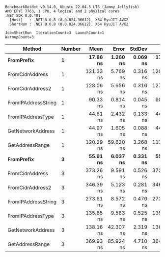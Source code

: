 ```

BenchmarkDotNet v0.14.0, Ubuntu 22.04.5 LTS (Jammy Jellyfish)
AMD EPYC 7763, 1 CPU, 4 logical and 2 physical cores
.NET SDK 8.0.401
  [Host]   : .NET 8.0.8 (8.0.824.36612), X64 RyuJIT AVX2
  ShortRun : .NET 8.0.8 (8.0.824.36612), X64 RyuJIT AVX2

Job=ShortRun  IterationCount=3  LaunchCount=1  
WarmupCount=3  

```
| Method              | Number | Mean      | Error     | StdDev   | Min       | Max       | Gen0   | Allocated |
|-------------------- |------- |----------:|----------:|---------:|----------:|----------:|-------:|----------:|
| **FromPrefix**          | **1**      |  **17.86 ns** |  **1.260 ns** | **0.069 ns** |  **17.81 ns** |  **17.94 ns** | **0.0007** |      **56 B** |
| FromCidrAddress     | 1      | 121.33 ns |  5.769 ns | 0.316 ns | 120.96 ns | 121.51 ns | 0.0012 |     112 B |
| FromCidrAddress2    | 1      | 128.06 ns |  5.656 ns | 0.310 ns | 127.76 ns | 128.38 ns | 0.0012 |     112 B |
| FromIPAddressString | 1      |  90.33 ns |  0.814 ns | 0.045 ns |  90.29 ns |  90.38 ns | 0.0006 |      56 B |
| FromIPAddressType   | 1      |  44.81 ns |  2.432 ns | 0.133 ns |  44.66 ns |  44.92 ns | 0.0010 |      88 B |
| GetNetworkAddress   | 1      |  44.97 ns |  1.605 ns | 0.088 ns |  44.87 ns |  45.03 ns | 0.0007 |      56 B |
| GetAddressRange     | 1      | 120.29 ns | 59.620 ns | 3.268 ns | 117.81 ns | 124.00 ns | 0.0019 |     168 B |
| **FromPrefix**          | **3**      |  **55.91 ns** |  **6.037 ns** | **0.331 ns** |  **55.59 ns** |  **56.25 ns** | **0.0020** |     **168 B** |
| FromCidrAddress     | 3      | 373.26 ns |  9.591 ns | 0.526 ns | 372.92 ns | 373.87 ns | 0.0038 |     336 B |
| FromCidrAddress2    | 3      | 346.39 ns |  5.123 ns | 0.281 ns | 346.17 ns | 346.71 ns | 0.0038 |     336 B |
| FromIPAddressString | 3      | 273.61 ns |  8.572 ns | 0.470 ns | 273.27 ns | 274.15 ns | 0.0019 |     168 B |
| FromIPAddressType   | 3      | 135.85 ns |  9.583 ns | 0.525 ns | 135.39 ns | 136.42 ns | 0.0031 |     264 B |
| GetNetworkAddress   | 3      | 138.16 ns | 42.307 ns | 2.319 ns | 136.42 ns | 140.79 ns | 0.0019 |     168 B |
| GetAddressRange     | 3      | 369.93 ns | 85.924 ns | 4.710 ns | 364.50 ns | 372.88 ns | 0.0057 |     504 B |
